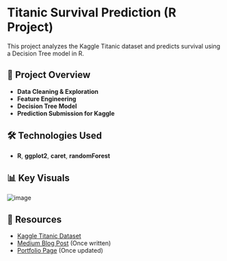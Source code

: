 # Titanic Survival Prediction (R Project)
This project analyzes the Kaggle Titanic dataset and predicts survival using a Decision Tree model in R.

## 📌 Project Overview
- **Data Cleaning & Exploration**
- **Feature Engineering**
- **Decision Tree Model**
- **Prediction Submission for Kaggle**

## 🛠️ Technologies Used
- **R**, **ggplot2**, **caret**, **randomForest**

## 📊 Key Visuals
![image](https://github.com/user-attachments/assets/f3fb0ab0-df92-4e0b-bb3d-189d1283cccd)


## 📎 Resources
- [Kaggle Titanic Dataset](https://www.kaggle.com/c/titanic/data)
- [Medium Blog Post](#) (Once written)
- [Portfolio Page](#) (Once updated)

